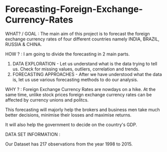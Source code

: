 # Forecasting-Foreign-Exchange-Currency-Rates

WHAT? / GOAL : The main aim of this project is to forecast the foreign exchange currency rates of four different countries namely INDIA, BRAZIL, RUSSIA & CHINA.

HOW ? : I am going to divide the forecasting in 2 main parts. 

1. DATA EXPLORATION - Let us understand what is the data trying to tell us. Check for missing values, outliers, correlation and trends.
2. FORECASTING APPROACHES - After we have understood what the data is, let us use various forecasting methods to do our analysis.

WHY ? : Foreign Exchange Currency Rates are nowdays on a hike. At the same time, unlike stock prices foreign exchange currency rates can be affected by currency unions and politcs.

This forecasting will majorly help the brokers and business men take much better decisions, minimise their losses and maximise returns.

It will also help the government to decide on the country's GDP.

DATA SET INFORMATION :

Our Dataset has 217 observations from the year 1998 to 2015.


